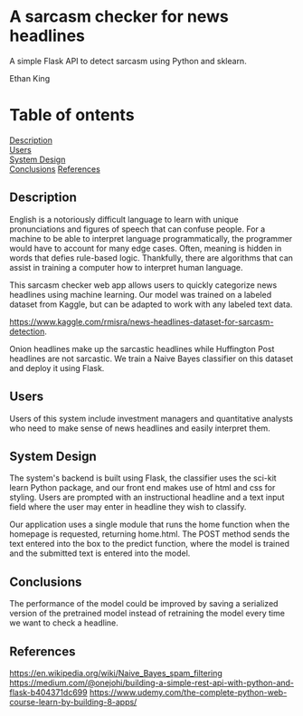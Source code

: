 # A sarcasm checker for news headlines
A simple Flask API to detect sarcasm using Python and sklearn. 

Ethan King  

# Table of ontents
[Description](#Description)  
[Users](#Users)  
[System Design](#System-Design)  
[Conclusions](#Conclusions)
[References](#References)

## Description

English is a notoriously difficult language to learn with unique pronunciations and figures of speech that can confuse people. For a machine to be able to interpret language programmatically, the programmer would have to account for many edge cases. Often, meaning is hidden in words that defies rule-based logic. Thankfully, there are algorithms that can assist in training a computer how to interpret human language.  

This sarcasm checker web app allows users to quickly categorize news headlines using machine learning. 
Our model was trained on a labeled dataset from Kaggle, but can be adapted to work with any labeled text data.

https://www.kaggle.com/rmisra/news-headlines-dataset-for-sarcasm-detection.

Onion headlines make up the sarcastic headlines while Huffington Post headlines are not sarcastic. 
We train a Naive Bayes classifier on this dataset and deploy it using Flask.

## Users
Users of this system include investment managers and quantitative analysts who need to make sense of news headlines and easily interpret them. 


## System Design

The system's backend is built using Flask, the classifier uses the sci-kit learn Python package, and our front end makes use of html and css for styling.
Users are prompted with an instructional headline and a text input field where the user may enter in headline they wish to classify. 

Our application uses a single module that runs the home function when the homepage is requested, returning home.html.
The POST method sends the text entered into the box to the predict function, where the model is trained and the submitted text is entered into the model.

## Conclusions
The performance of the model could be improved by saving a serialized version of the pretrained model instead of retraining the model every time we want to check a headline.

## References

https://en.wikipedia.org/wiki/Naive_Bayes_spam_filtering
https://medium.com/@onejohi/building-a-simple-rest-api-with-python-and-flask-b404371dc699
https://www.udemy.com/the-complete-python-web-course-learn-by-building-8-apps/





